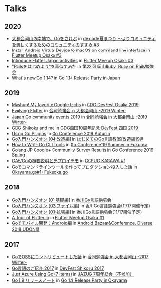 # Talks

## 2020

- [大都会岡山の南端で、Goをさけぶ](https://talks.godoc.org/github.com/qt-luigi/talks/2020/why-am-i-here.slide) in [de:code夏まつり ～よりコミュニティを楽しくするためのコミュニティのすすめ #3](https://msdevjp.connpass.com/event/175983/)
- [Install Android Virtual Device to macOS on command line interface](https://talks.godoc.org/github.com/qt-luigi/talks/2020/install-avd-to-macos-on-cli.slide) in [Flutter Meetup Osaka #3](https://flutter-jp.connpass.com/event/169452/)
- [Introduce Flutter Japan activities](https://talks.godoc.org/github.com/qt-luigi/talks/2020/introduce-flutter-japan-activities.slide) in [Flutter Meetup Osaka #3](https://flutter-jp.connpass.com/event/169452/)
- ["Railsをはじめよう"を真似てみた](https://talks.godoc.org/github.com/qt-luigi/talks/2020/rails-wo-hajimeyou.slide) in [第22回 岡山Ruby, Ruby on Rails勉強会](https://okaruby.connpass.com/event/161062/)
- [What's new Go 1.14?](https://talks.godoc.org/github.com/qt-luigi/talks/2020/whats-new-go-114.slide) in [Go 1.14 Release Party in Japan](https://gocon.connpass.com/event/167301/)

## 2019

- [Mashup! My favorite Google techs](https://talks.godoc.org/github.com/qt-luigi/talks/2019/mashup-my-favorite-google-techs.slide) in [GDG DevFest Osaka 2019](https://gdgosaka.connpass.com/event/150645/)
- [Evolving Flutter](https://talks.godoc.org/github.com/qt-luigi/talks/2019/evolving-flutter.slide) in [合同勉強会 in 大都会岡山 -2019 Winter-](https://gbdaitokai.connpass.com/event/145272/)
- [Japan Go community events 2019](https://talks.godoc.org/github.com/qt-luigi/talks/2019/japan-go-community-events-2019.slide) in [合同勉強会 in 大都会岡山 -2019 Winter-](https://gbdaitokai.connpass.com/event/145272/)
- [GDG Shikoku and me](https://talks.godoc.org/github.com/qt-luigi/talks/2019/gdgshikoku-and-me.slide) in [GDG四国10周年記念 DevFest 四国 2019](https://gdgshikoku.connpass.com/event/152670/)
- [Using Go Plugins](https://talks.godoc.org/github.com/qt-luigi/talks/2019/using-go-plugins.slide) in [Go Conference 2019 Autumn](https://gocon.connpass.com/event/148602/)
- [Go入門ハンズオン [04:改造編]](https://talks.godoc.org/github.com/qt-luigi/talks/2019/go-intro-hands-on-04-remodeling.slide) in [はじめてのGo言語教室[改造編]9月](https://gdgshikoku.connpass.com/event/143932/)
- [How to Write Go CLI Tools](https://talks.godoc.org/github.com/qt-luigi/talks/2019/go-cli-tools.slide) in [Go Conference'19 Summer in Fukuoka](https://fukuokago.connpass.com/event/130797/)
- [Golang JP Google+ Community Survey Results](https://talks.godoc.org/github.com/qt-luigi/talks/2019/survey-results.slide) in [Go Conference 2019 Spring](https://gocon.connpass.com/event/124530/)
- [GAE/Goの概要説明とデプロイデモ](https://talks.godoc.org/github.com/qt-luigi/talks/2019/gae-go-intro-demo.slide) in [GCPUG KAGAWA #1](https://gcpug-kagawa.connpass.com/event/104083/)
- [Goでコマンドラインツールを作ってプロダクション投入した話](https://talks.godoc.org/github.com/qt-luigi/talks/2019/go-cli-production.slide) in [Okayama.go#1+Fukuoka.go](https://okayamago.connpass.com/event/112138/)

## 2018

- [Go入門ハンズオン [01:基礎編]](https://talks.godoc.org/github.com/qt-luigi/talks/2018/go-intro-hands-on-01-basic.slide) in [香川Go言語勉強会](https://gdgshikoku.connpass.com/event/99115/)
- [Go入門ハンズオン [02:ファイル編]](https://talks.godoc.org/github.com/qt-luigi/talks/2018/go-intro-hands-on-02-file.slide) in 香川Go言語勉強会(11/17開催予定)
- [Go入門ハンズオン [03:拡張編]](https://talks.godoc.org/github.com/qt-luigi/talks/2018/go-intro-hands-on-03-extend.slide) in 香川Go言語勉強会(11/17開催予定)
- [A Tour of Flutter.io](https://talks.godoc.org/github.com/qt-luigi/talks/2018/a-tour-of-flutter.io.slide) in [Flutter Meetup Osaka #1](https://flutter-jp.connpass.com/event/89623/)
- [Goでモバイル開発：Android編](https://talks.godoc.org/github.com/qt-luigi/talks/2018/gomobile-android.slide) in [Android Bazaar&Conference, Diverse 2018 UDON県](https://connpass.com/event/69135/)

## 2017

- [GoでOSSにコントリビュートした話](https://talks.godoc.org/github.com/qt-luigi/talks/2017/go-oss-contribute.slide) in [合同勉強会 in 大都会岡山 -2017 Winter-](https://gbdaitokai.connpass.com/event/58025/)
- [Go言語のご紹介 2017](https://talks.godoc.org/github.com/qt-luigi/talks/2017/introduction-of-go-2017.slide) in [DevFest Shikoku 2017](https://gdgshikoku.connpass.com/event/68244/)
- [Just Azure Using Go (7 items)](https://talks.godoc.org/github.com/qt-luigi/talks/2017/just-azure-using-go-7items.slide) in [JAZUG 7周年総会（不参加）](https://jazug.connpass.com/event/64609/)
- [Go 1.9 リリースノート](https://talks.godoc.org/github.com/qt-luigi/talks/2017/go-1.9-release-notes.slide) in [Go 1.9 Release Party in Okayama](https://connpass.com/event/64370/)

